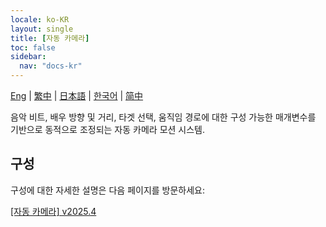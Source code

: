 ```yaml
---
locale: ko-KR
layout: single
title: [자동 카메라]
toc: false
sidebar:
  nav: "docs-kr"
---
```

[Eng](/dancexr/features/auto_cam.md) | [繁中](/tw/dancexr/features/auto_cam.md) | [日本語](/jp/dancexr/features/auto_cam.md) | [한국어](/kr/dancexr/features/auto_cam.md) | [简中](/zh/dancexr/features/auto_cam.md)

음악 비트, 배우 방향 및 거리, 타겟 선택, 움직임 경로에 대한 구성 가능한 매개변수를 기반으로 동적으로 조정되는 자동 카메라 모션 시스템.

## 구성

구성에 대한 자세한 설명은 다음 페이지를 방문하세요:

[[자동 카메라] v2025.4](/dancexr/menu/2025.4/motion/auto_cam)